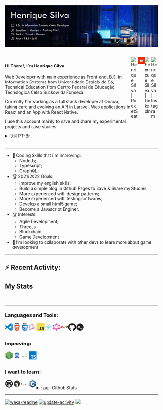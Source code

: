 ![Henrique Readme Banner](https://github.com/henriquesbezerra/henriquesbezerra/blob/master/icons/background-gh.gif)

<br />

<a href="https://www.linkedin.com/in/henriquesbezerra" target="_blank" rel="nofollow">
  <img  alt="Henrique Silva | Instagram" align="right" width="22px" src="https://cdn.jsdelivr.net/npm/simple-icons@v3/icons/instagram.svg" />
</a>
<a href="https://www.linkedin.com/in/henriquesbezerra" target="_blank" rel="nofollow" >
  <img alt="Henrique Silva | LinkedIn" align="right" width="22px" src="https://cdn.jsdelivr.net/npm/simple-icons@v3/icons/linkedin.svg" />
</a>
<a href="https://www.domestika.org/pt/henriquesbezerra" target="_blank" rel="nofollow" >
  <img alt="Henrique Silva | Domestika" align="right" width="22px" src="https://github.com/henriquesbezerra/henriquesbezerra/blob/master/icons/domestika-logo.png?raw=true" />
</a>
<a href="https://app.rocketseat.com.br/me/henrique-silva-1567055993" target="_blank" rel="nofollow" >
  <img alt="Henrique Silva | RocketSeat" align="right"  width="22px" src="https://github.com/henriquesbezerra/henriquesbezerra/blob/master/icons/rocketseat.ico?raw=true" />
</a>

#### Hi There!, I`m Henrique Silva


Web Developer with main experience as Front-end, B.S. in Information Systems from Universidade Estácio de Sá, Technical Education from Centro Federal de Educação Tecnológica Celso Suckow da Fonseca.

Currently I'm working as a full stack developer at Onawa, taking care and evolving an API in Laravel, Web applications in React and an App with React Native.

I use this account mainly to save and share my experimental projects and case studies. 

<details>
  <summary>🇧🇷 PT-Br</summary>
  <br />
  <div>      
    Desenvolvedor Web com principal experiência como Front-end, Bacharel em Sistemas de Informação pela Universidade Estácio de Sá, Formação de nível técnico pelo Centro Federal de Educação Tecnológica Celso Suckow da Fonseca. <br /><br />
    Atualmente estou trabalhando como full stack developer at Onawa, cuidando e evoluindo de uma API em Laravel, Web applications em React e um App com React Native.     
  </div>  
  
</details>
<br />


---

- 🌱 Coding Skills that i`m improving:
  - NodeJs;
  - Typescript;
  - GraphQL;
- 🏆 2021/2022 Goals:
  - Improve my english skills;
  - Build a simple blog in Github Pages to Save & Share my Studies;
  - More experienced with design patterns;
  - More experienced with testing softwares;
  - Develop a small html5 game;
  - Become a Javascript Enginer.  
- 🏆 Interests:
  - Agile Development;
  - ThreeJs
  - Blockchain
  - Game Development
- 👯 I’m looking to collaborate with other devs to learn more about game development

---

## :zap: Recent Activity:
<!--START_SECTION:activity-->
<!--END_SECTION:activity-->


## My Stats
<!--START_SECTION:waka-->
<!--END_SECTION:waka-->

<br />

---


### Languages and Tools:

<img align="left"  alt="Visual Studio Code" title="Visual Studio Code" height="26px" src="https://raw.githubusercontent.com/github/explore/80688e429a7d4ef2fca1e82350fe8e3517d3494d/topics/visual-studio-code/visual-studio-code.png" />
<img align="left"  alt="HTML5" title="HTML5" height="26" src="https://raw.githubusercontent.com/github/explore/80688e429a7d4ef2fca1e82350fe8e3517d3494d/topics/html/html.png" />
<img align="left"  alt="CSS3" title="CSS3" height="26" src="https://raw.githubusercontent.com/github/explore/80688e429a7d4ef2fca1e82350fe8e3517d3494d/topics/css/css.png" />
<img align="left"  alt="Sass" title="Sass" height="26" src="https://raw.githubusercontent.com/github/explore/80688e429a7d4ef2fca1e82350fe8e3517d3494d/topics/sass/sass.png" />
<img align="left"  alt="Javascript" title="Javascript"  height="26" src="https://raw.githubusercontent.com/github/explore/80688e429a7d4ef2fca1e82350fe8e3517d3494d/topics/javascript/javascript.png">
<img align="left"  alt="React" title="React"  height="26" src="https://raw.githubusercontent.com/github/explore/80688e429a7d4ef2fca1e82350fe8e3517d3494d/topics/react/react.png">
<img align="left"  alt="GraphQL" title="GraphQL"  height="26" src="https://raw.githubusercontent.com/github/explore/5c058a388828bb5fde0bcafd4bc867b5bb3f26f3/topics/graphql/graphql.png">
<img align="left"  alt="Git" title="Git" height="26px" src="https://raw.githubusercontent.com/github/explore/80688e429a7d4ef2fca1e82350fe8e3517d3494d/topics/git/git.png" />
<img align="left"  alt="GitHub" title="GitHub" height="26px" src="https://raw.githubusercontent.com/github/explore/78df643247d429f6cc873026c0622819ad797942/topics/github/github.png" />
<img align="left"  alt="Terminal" title="Terminal" height="26px" src="https://raw.githubusercontent.com/github/explore/80688e429a7d4ef2fca1e82350fe8e3517d3494d/topics/terminal/terminal.png" />

<br /><br />


### Improving:

<img align="left"  alt="NodeJS" title="NodeJS" height="26px" src="https://raw.githubusercontent.com/github/explore/80688e429a7d4ef2fca1e82350fe8e3517d3494d/topics/nodejs/nodejs.png" />
<img align="left"  alt="SQL" title="SQL" height="26px" src="https://raw.githubusercontent.com/github/explore/80688e429a7d4ef2fca1e82350fe8e3517d3494d/topics/sql/sql.png" />
<img align="left"  alt="MySQL" title="MySQL" height="26px" src="https://raw.githubusercontent.com/github/explore/80688e429a7d4ef2fca1e82350fe8e3517d3494d/topics/mysql/mysql.png" /> 
<img align="left"  alt="Typescript" title="Typescript" height="26" src="https://raw.githubusercontent.com/github/explore/80688e429a7d4ef2fca1e82350fe8e3517d3494d/topics/typescript/typescript.png">



<br /><br />

### I want to learn:

<img align="left" alt="Rust" title="Rust" height="26px" src="https://raw.githubusercontent.com/github/explore/361e2821e2dea67711cde99c9c40ed357061cf27/topics/rust/rust.png" />
<img align="left" alt="Deno" title="Deno" height="26px" src="https://raw.githubusercontent.com/github/explore/361e2821e2dea67711cde99c9c40ed357061cf27/topics/deno/deno.png" />
<img align="left" alt="MongoDB" title="MongoDB" height="26px" src="https://raw.githubusercontent.com/github/explore/80688e429a7d4ef2fca1e82350fe8e3517d3494d/topics/mongodb/mongodb.png" />
<img align="left" alt="C++" title="C++" height="26px" src="https://raw.githubusercontent.com/github/explore/361e2821e2dea67711cde99c9c40ed357061cf27/topics/cpp/cpp.png" />


<br />

<details>
  <summary>:zap: Github Stats</summary>
  <ul>
    <li>Teste 1234</li>
  </li>

</details>


---
[![waka-readme](https://github.com/henriquesbezerra/henriquesbezerra/actions/workflows/waka-readme.yml/badge.svg)](https://github.com/henriquesbezerra/henriquesbezerra/actions/workflows/waka-readme.yml)
[![update-activity](https://github.com/henriquesbezerra/henriquesbezerra/actions/workflows/update-activity.yml/badge.svg)](https://github.com/henriquesbezerra/henriquesbezerra/actions/workflows/update-activity.yml)
![](https://visitor-badge.glitch.me/badge?page_id=henriquesbezerra.henriquesbezerra)
